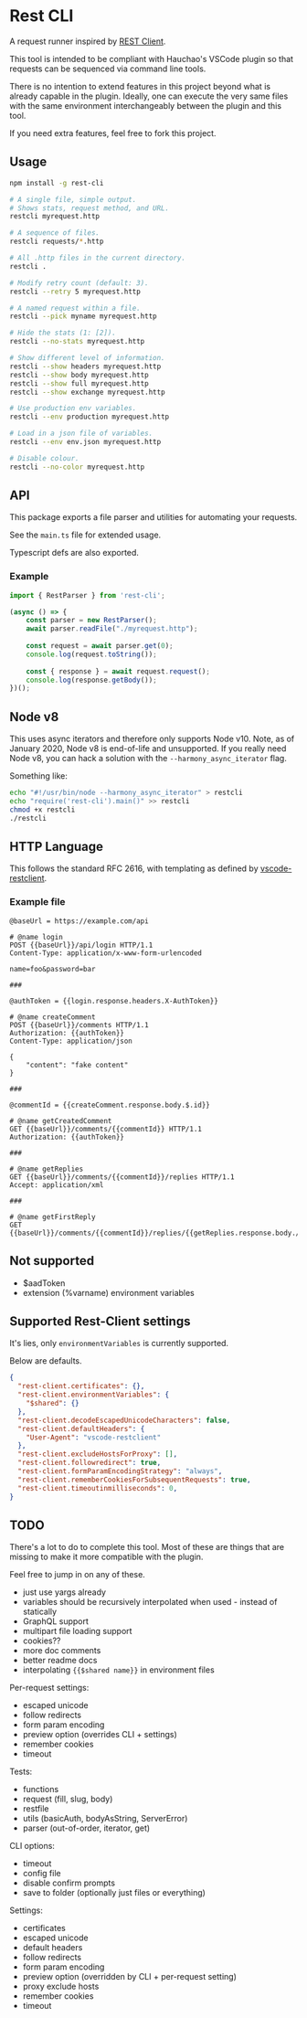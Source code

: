 # Rest CLI

A request runner inspired by
[REST Client](https://github.com/Huachao/vscode-restclient).

This tool is intended to be compliant with Hauchao's VSCode plugin so that
requests can be sequenced via command line tools.

There is no intention to extend features in this project beyond what is already
capable in the plugin. Ideally, one can execute the very same files with the
same environment interchangeably between the plugin and this tool.

If you need extra features, feel free to fork this project.


## Usage
```sh
npm install -g rest-cli

# A single file, simple output.
# Shows stats, request method, and URL.
restcli myrequest.http

# A sequence of files.
restcli requests/*.http

# All .http files in the current directory.
restcli .

# Modify retry count (default: 3).
restcli --retry 5 myrequest.http

# A named request within a file.
restcli --pick myname myrequest.http

# Hide the stats (1: [2]).
restcli --no-stats myrequest.http

# Show different level of information.
restcli --show headers myrequest.http
restcli --show body myrequest.http
restcli --show full myrequest.http
restcli --show exchange myrequest.http

# Use production env variables.
restcli --env production myrequest.http

# Load in a json file of variables.
restcli --env env.json myrequest.http

# Disable colour.
restcli --no-color myrequest.http
```


## API

This package exports a file parser and utilities for automating your requests.

See the `main.ts` file for extended usage.

Typescript defs are also exported.

### Example

```js
import { RestParser } from 'rest-cli';

(async () => {
    const parser = new RestParser();
    await parser.readFile("./myrequest.http");
    
    const request = await parser.get(0);
    console.log(request.toString());
    
    const { response } = await request.request();
    console.log(response.getBody());
})();
```


## Node v8

This uses async iterators and therefore only supports Node v10.
Note, as of January 2020, Node v8 is end-of-life and unsupported.
If you really need Node v8, you can hack a solution with the
`--harmony_async_iterator` flag.

Something like:

```sh
echo "#!/usr/bin/node --harmony_async_iterator" > restcli
echo "require('rest-cli').main()" >> restcli
chmod +x restcli
./restcli
```


## HTTP Language

This follows the standard RFC 2616, with templating as defined by
[vscode-restclient](https://github.com/Huachao/vscode-restclient#http-language).

### Example file

```http
@baseUrl = https://example.com/api

# @name login
POST {{baseUrl}}/api/login HTTP/1.1
Content-Type: application/x-www-form-urlencoded

name=foo&password=bar

###

@authToken = {{login.response.headers.X-AuthToken}}

# @name createComment
POST {{baseUrl}}/comments HTTP/1.1
Authorization: {{authToken}}
Content-Type: application/json

{
    "content": "fake content"
}

###

@commentId = {{createComment.response.body.$.id}}

# @name getCreatedComment
GET {{baseUrl}}/comments/{{commentId}} HTTP/1.1
Authorization: {{authToken}}

###

# @name getReplies
GET {{baseUrl}}/comments/{{commentId}}/replies HTTP/1.1
Accept: application/xml

###

# @name getFirstReply
GET {{baseUrl}}/comments/{{commentId}}/replies/{{getReplies.response.body.//reply[1]/@id}}
```


## Not supported
- $aadToken
- extension (%varname) environment variables


## Supported Rest-Client settings

It's lies, only `environmentVariables` is currently supported.

Below are defaults.

```json
{
  "rest-client.certificates": {},
  "rest-client.environmentVariables": {
    "$shared": {}
  },
  "rest-client.decodeEscapedUnicodeCharacters": false,
  "rest-client.defaultHeaders": {
    "User-Agent": "vscode-restclient"
  },
  "rest-client.excludeHostsForProxy": [],
  "rest-client.followredirect": true,
  "rest-client.formParamEncodingStrategy": "always",
  "rest-client.rememberCookiesForSubsequentRequests": true,
  "rest-client.timeoutinmilliseconds": 0,
}
```


## TODO

There's a lot to do to complete this tool. Most of these are things that are 
missing to make it more compatible with the plugin.

Feel free to jump in on any of these.

- just use yargs already
- variables should be recursively interpolated when used - instead of statically
- GraphQL support
- multipart file loading support
- cookies??
- more doc comments
- better readme docs
- interpolating `{{$shared name}}` in environment files

Per-request settings:
  - escaped unicode
  - follow redirects
  - form param encoding
  - preview option (overrides CLI + settings)
  - remember cookies
  - timeout

Tests:
  - functions
  - request (fill, slug, body)
  - restfile
  - utils (basicAuth, bodyAsString, ServerError)
  - parser (out-of-order, iterator, get)

CLI options:
  - timeout
  - config file
  - disable confirm prompts
  - save to folder (optionally just files or everything)

Settings:
  - certificates
  - escaped unicode
  - default headers
  - follow redirects
  - form param encoding
  - preview option (overridden by CLI + per-request setting)
  - proxy exclude hosts
  - remember cookies
  - timeout
  